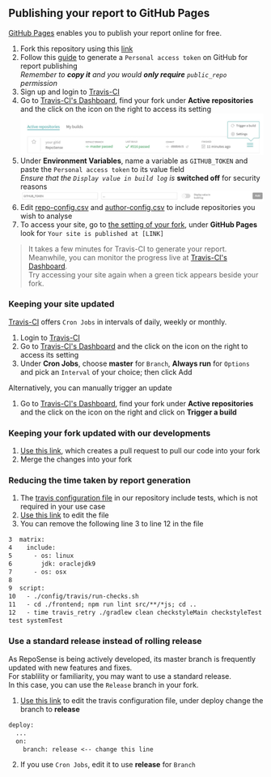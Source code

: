 ## Publishing your report to GitHub Pages

[GitHub Pages](https://pages.github.com/) enables you to publish your report online for free.

1. Fork this repository using this [link](https://github.com/RepoSense/reposense/fork)
1. Follow this [guide](https://help.github.com/articles/creating-a-personal-access-token-for-the-command-line/) to generate a `Personal access token` on GitHub for report publishing <br/>
*Remember to **copy it** and you would **only require** `public_repo` permission*
1. Sign up and login to [Travis-CI](https://travis-ci.org/)
1. Go to [Travis-CI's Dashboard](https://travis-ci.org/dashboard), find your fork under **Active repositories** and the click on the icon on the right to access its setting
![Travis Dashboard](images/publishingguide-travissetting.jpg "Travis Dashboard")
1. Under **Environment Variables**, name a variable as `GITHUB_TOKEN` and paste the `Personal access token` to its value field <br/>
*Ensure that the `Display value in build log` is* **switched off** for security reasons
![Travis Environment Variable](images/publishingguide-githubtoken.jpg "Travis Environment Variable")
1. Edit [repo-config.csv](../../../edit/master/config/github-pages/repo-config.csv) and [author-config.csv](../../../edit/master/config/github-pages/author-config.csv) to include repositories you wish to analyse
1. To access your site, go to [the setting of your fork](../../../settings), under **GitHub Pages** look for `Your site is published at [LINK]`

> It takes a few minutes for Travis-CI to generate your report. <br/>
  Meanwhile, you can monitor the progress live at [Travis-CI's Dashboard](https://travis-ci.org/dashboard). <br/>
  Try accessing your site again when a green tick appears beside your fork.  
  
### Keeping your site updated

[Travis-CI](https://travis-ci.org/) offers `Cron Jobs` in intervals of daily, weekly or monthly.

1. Login to [Travis-CI](https://travis-ci.org/)
1. Go to [Travis-CI's Dashboard](https://travis-ci.org/dashboard) and the click on the icon on the right to access its setting
1. Under **Cron Jobs**, choose **master** for `Branch`, **Always run** for `Options` and pick an `Interval` of your choice; then click Add

Alternatively, you can manually trigger an update

1. Go to [Travis-CI's Dashboard](https://travis-ci.org/dashboard), find your fork under **Active repositories** and the click on the icon on the right and click on **Trigger a build**

### Keeping your fork updated with our developments

1. [Use this link](../../../compare/master...reposense:master), which creates a pull request to pull our code into your fork
1. Merge the changes into your fork

### Reducing the time taken by report generation

1. The [travis configuration file](../.travis.yml) in our repository include tests, which is not required in your use case
1. [Use this link](../../../edit/master/.travis.yml) to edit the file
1. You can remove the following line 3 to line 12 in the file
```
3  matrix:
4    include:
5      - os: linux
6        jdk: oraclejdk9
7      - os: osx
8
9  script:
10   - ./config/travis/run-checks.sh
11   - cd ./frontend; npm run lint src/**/*js; cd ..
12   - time travis_retry ./gradlew clean checkstyleMain checkstyleTest test systemTest
```

### Use a standard release instead of rolling release

As RepoSense is being actively developed, its master branch is frequently updated with new features and fixes. <br/>
For stablility or familiarity, you may want to use a standard release. <br/>
In this case, you can use the `Release` branch in your fork. <br/>

1. [Use this link](../../../edit/master/.travis.yml) to edit the travis configuration file, under deploy change the branch to **release**
```
deploy:
  ...
  on:
    branch: release <-- change this line
```
2. If you use `Cron Jobs`, edit it to use **release** for `Branch`

